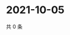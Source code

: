 # 2021-10-05

共 0 条

<!-- BEGIN WEIBO -->
<!-- 最后更新时间 Tue Oct 05 2021 06:08:32 GMT+0800 (China Standard Time) -->

<!-- END WEIBO -->
